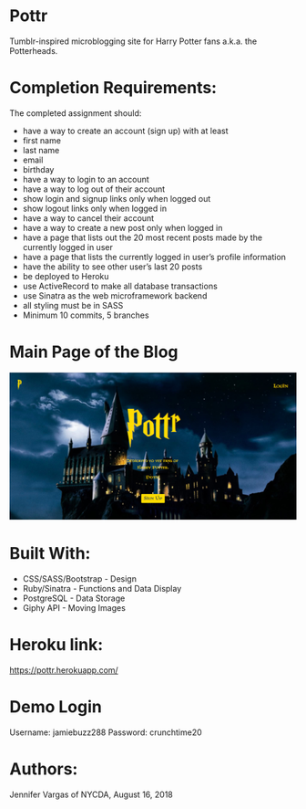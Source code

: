 # Pottr
Tumblr-inspired microblogging site for Harry Potter fans a.k.a. the Potterheads.

# Completion Requirements:

The completed assignment should:

- have a way to create an account (sign up) with at least
- first name
- last name
- email
- birthday
- have a way to login to an account
- have a way to log out of their account
- show login and signup links only when logged out
- show logout links only when logged in
- have a way to cancel their account
- have a way to create a new post only when logged in
- have a page that lists out the 20 most recent posts made by the currently logged in user
- have a page that lists the currently logged in user’s profile information
- have the ability to see other user’s last 20 posts
- be deployed to Heroku
- use ActiveRecord to make all database transactions
- use Sinatra as the web microframework backend
- all styling must be in SASS
- Minimum 10 commits, 5 branches

# Main Page of the Blog
![alt text](https://github.com/jevargasv/Pottr/blob/master/Main%20Page.png)

# Built With:
- CSS/SASS/Bootstrap - Design
- Ruby/Sinatra - Functions and Data Display
- PostgreSQL - Data Storage
- Giphy API - Moving Images

# Heroku link:
https://pottr.herokuapp.com/

# Demo Login
Username: jamiebuzz288
Password: crunchtime20

# Authors:
Jennifer Vargas of NYCDA, August 16, 2018
